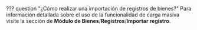 ??? question "¿Cómo realizar una importación de registros de bienes?"
	Para información detallada sobre el uso de la funcionalidad de carga masiva visite la sección de **Módulo de Bienes**/**Registros**/**Importar registro**.
